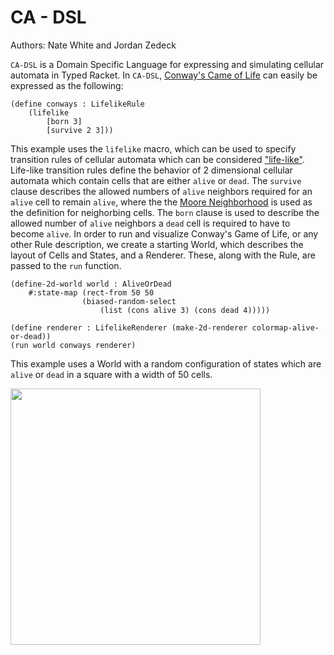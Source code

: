 # CA - DSL

Authors: Nate White and Jordan Zedeck

`CA-DSL` is a Domain Specific Language for expressing and simulating cellular automata in Typed Racket. In `CA-DSL`, [Conway's Came of Life](https://en.wikipedia.org/wiki/Conway%27s_Game_of_Life) can easily be expressed as the following:

``` racket
(define conways : LifelikeRule
    (lifelike 
        [born 3]
        [survive 2 3]))
```

This example uses the `lifelike` macro, which can be used to specify transition rules of cellular automata which can be considered ["life-like"](https://conwaylife.com/wiki/Life-like_cellular_automaton). Life-like transition rules define the behavior of 2 dimensional cellular automata which contain cells that are either `alive` or `dead`. The `survive` clause describes the allowed numbers of `alive` neighbors required for an `alive` cell to remain `alive`, where the the [Moore Neighborhood](https://en.wikipedia.org/wiki/Moore_neighborhood) is used as the definition for neighorbing cells. The `born` clause is used to describe the allowed number of `alive` neighbors a `dead` cell is required to have to become `alive`. In order to run and visualize Conway's Game of Life, or any other Rule description, we create a starting World, which describes the layout of Cells and States, and a Renderer. These, along with the Rule, are passed to the `run` function.

``` racket
(define-2d-world world : AliveOrDead 
    #:state-map (rect-from 50 50
                (biased-random-select 
                    (list (cons alive 3) (cons dead 4)))))

(define renderer : LifelikeRenderer (make-2d-renderer colormap-alive-or-dead))
(run world conways renderer)
```

This example uses a World with a random configuration of states which are `alive` or `dead` in a square with a width of 50 cells. 

<img src="https://github.com/zedeckj/ca-dsl/blob/d1132788a2340b63099d0a22e31462cfaeab2c24/gfx/conways-small.gif" width="400" height="410"/>

